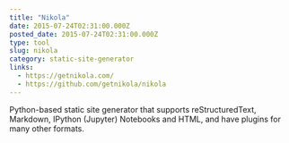 ```yaml
---
title: "Nikola"
date: 2015-07-24T02:31:00.000Z
posted_date: 2015-07-24T02:31:00.000Z
type: tool
slug: nikola
category: static-site-generator
links:
  - https://getnikola.com/
  - https://github.com/getnikola/nikola
---
```

Python-based static site generator  that supports reStructuredText, Markdown, IPython (Jupyter) Notebooks and HTML, and have plugins for many other formats.




